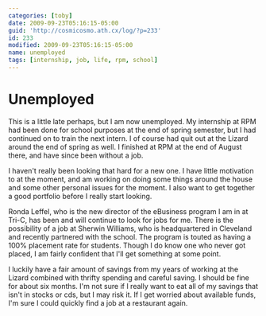 ```yaml
---
categories: [toby]
date: 2009-09-23T05:16:15-05:00
guid: 'http://cosmicosmo.ath.cx/log/?p=233'
id: 233
modified: 2009-09-23T05:16:15-05:00
name: unemployed
tags: [internship, job, life, rpm, school]
---
```


Unemployed
==========

This is a little late perhaps, but I am now unemployed.  My internship at RPM had been done for school purposes at the end of spring semester, but I had continued on to train the next intern.  I of course had quit out at the Lizard around the end of spring as well.  I finished at RPM at the end of August there, and have since been without a job.

I haven't really been looking that hard for a new one.  I have little motivation to at the moment, and am working on doing some things around the house and some other personal issues for the moment.  I also want to get together a good portfolio before I really start looking.

Ronda Leffel, who is the new director of the eBusiness program I am in at Tri-C, has been and will continue to look for jobs for me.  There is the possibility of a job at Sherwin Williams, who is headquartered in Cleveland and recently partnered with the school.    The program is touted as having a 100% placement rate for students.  Though I do know one who never got placed, I am fairly confident that I'll get something at some point.

I luckily have a fair amount of savings from my years of working at the Lizard combined with thrifty spending and careful saving.  I should be fine for about six months.  I'm not sure if I really want to eat all of my savings that isn't in stocks or cds, but I may risk it.  If I get worried about available funds, I'm sure I could quickly find a job at a restaurant again.
